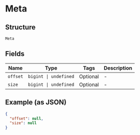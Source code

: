 
# Meta

## Structure

`Meta`

## Fields

| Name | Type | Tags | Description |
|  --- | --- | --- | --- |
| `offset` | `bigint \| undefined` | Optional | - |
| `size` | `bigint \| undefined` | Optional | - |

## Example (as JSON)

```json
{
  "offset": null,
  "size": null
}
```

